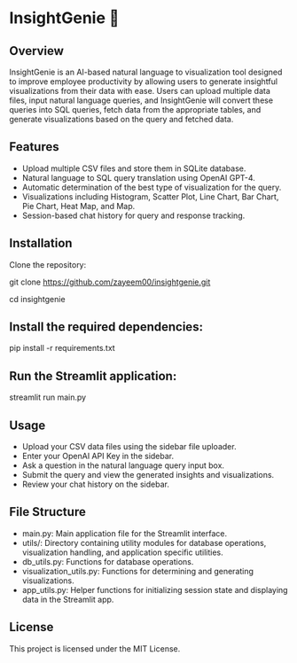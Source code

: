 # InsightGenie :crystal_ball:

## Overview
InsightGenie is an AI-based natural language to visualization tool designed to improve employee productivity by allowing users to generate insightful visualizations from their data with ease. Users can upload multiple data files, input natural language queries, and InsightGenie will convert these queries into SQL queries, fetch data from the appropriate tables, and generate visualizations based on the query and fetched data.

## Features
- Upload multiple CSV files and store them in SQLite database.
- Natural language to SQL query translation using OpenAI GPT-4.
- Automatic determination of the best type of visualization for the query.
- Visualizations including Histogram, Scatter Plot, Line Chart, Bar Chart, Pie Chart, Heat Map, and Map.
- Session-based chat history for query and response tracking.

## Installation
   Clone the repository:
   
   git clone https://github.com/zayeem00/insightgenie.git

   cd insightgenie

## Install the required dependencies:
   pip install -r requirements.txt

## Run the Streamlit application:
   streamlit run main.py

## Usage

- Upload your CSV data files using the sidebar file uploader.
- Enter your OpenAI API Key in the sidebar.
- Ask a question in the natural language query input box.
- Submit the query and view the generated insights and visualizations.
- Review your chat history on the sidebar.

## File Structure

- main.py: Main application file for the Streamlit interface.
- utils/: Directory containing utility modules for database operations, visualization handling, and application specific utilities.
- db_utils.py: Functions for database operations.
- visualization_utils.py: Functions for determining and generating visualizations.
- app_utils.py: Helper functions for initializing session state and displaying data in the Streamlit app.

## License

This project is licensed under the MIT License.
